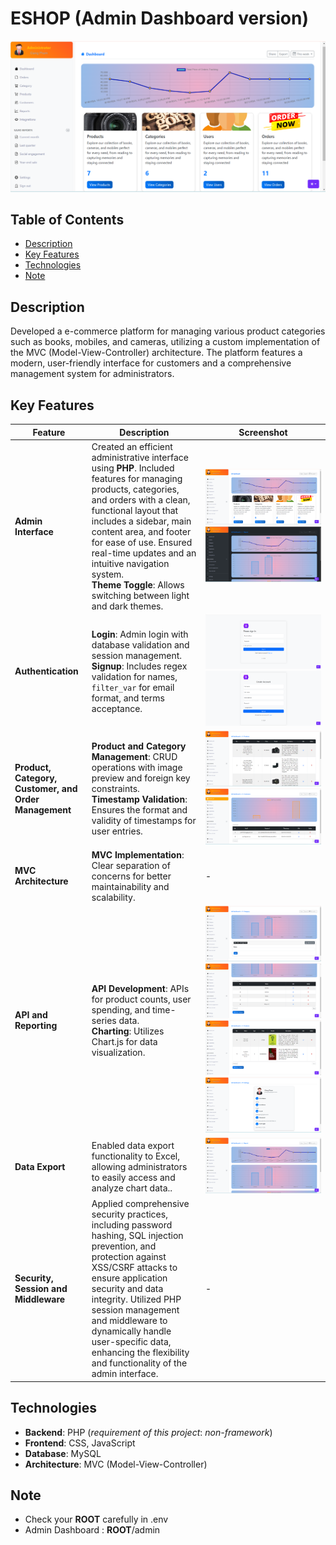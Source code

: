 # ESHOP (Admin Dashboard version)

![Admin Interface](/public/assets/previews/admin/dashboard.png)

## Table of Contents

- [Description](#description)
- [Key Features](#key-features)
- [Technologies](#technologies)
- [Note](#note)

## Description
Developed a e-commerce platform for managing various product categories such as books, mobiles, and cameras, utilizing a custom implementation of the MVC (Model-View-Controller) architecture. The platform features a modern, user-friendly interface for customers and a comprehensive management system for administrators. 

## Key Features

| Feature | Description | Screenshot |
| ------- | ----------- | ---------- |
| **Admin Interface** | Created an efficient administrative interface using **PHP**. Included features for managing products, categories, and orders with a clean, functional layout that includes a sidebar, main content area, and footer for ease of use. Ensured real-time updates and an intuitive navigation system.<br> **Theme Toggle**: Allows switching between light and dark themes. | ![Admin Interface](/public/assets/previews/admin/dashboard.png) ![Admin Interface](/public/assets/previews/admin/toggle-dark.png) |
| **Authentication** | **Login**: Admin login with database validation and session management.<br> **Signup**: Includes regex validation for names, `filter_var` for email format, and terms acceptance. | ![Login Page](/public/assets/previews/admin/login.png) ![Signup Page](/public/assets/previews/admin/signup.png) |
| **Product, Category, Customer, and Order Management** | **Product and Category Management**: CRUD operations with image preview and foreign key constraints.<br> **Timestamp Validation**: Ensures the format and validity of timestamps for user entries. | ![Product Management](/public/assets/previews/admin/products.png) ![Product Management](/public/assets/previews/admin/user_list.png) |
| **MVC Architecture** | **MVC Implementation**: Clear separation of concerns for better maintainability and scalability. | - |
| **API and Reporting** | **API Development**: APIs for product counts, user spending, and time-series data.<br> **Charting**: Utilizes Chart.js for data visualization. | ![API Documentation](/public/assets/previews/admin/category_add_items.png) ![Charts](/public/assets/previews/admin/category.png) ![Charts](/public/assets/previews/admin/products_1.png) ![Charts](/public/assets/previews/admin/settings.png) |
| **Data Export** | Enabled data export functionality to Excel, allowing administrators to easily access and analyze chart data.. | ![Excel Export](/public/assets/previews/admin/reports.png) |
| **Security, Session and Middleware** | Applied comprehensive security practices, including password hashing, SQL injection prevention, and protection against XSS/CSRF attacks to ensure application security and data integrity. Utilized PHP session management and middleware to dynamically handle user-specific data, enhancing the flexibility and functionality of the admin interface. | - |

## Technologies
- **Backend**: PHP (*requirement of this project*: *non-framework*)
- **Frontend**: CSS, JavaScript
- **Database**: MySQL
- **Architecture**: MVC (Model-View-Controller)

## Note
 - Check your **ROOT** carefully in .env
 - Admin Dashboard : **ROOT**/admin

